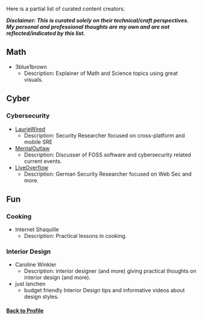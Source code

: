Here is a partial list of curated content creators.

__*Disclaimer: This is curated solely on their technical/craft perspectives. My personal and professional thoughts are my own and are not reflected/indicated by this list.*__
## Math
- 3blue1brown
    - Description: Explainer of Math and Science topics using great visuals.
## Cyber
### Cybersecurity
- [LaurieWired](https://github.com/LaurieWired)
    - Description: Security Researcher focused on cross-platform and mobile SRE
- [MentalOutlaw](https://github.com/MentalOutlaw)
    - Description: Discusser of FOSS software and cybersecurity related current events.
- [LiveOverflow](https://github.com/LiveOverflow)
    - Description: German Security Researcher focused on Web Sec and more.
## Fun
### Cooking
- Internet Shaquille
    - Description: Practical lessons in cooking.
### Interior Design
- Caroline Winkler
    - Description: interior designer (and more) giving practical thoughts on interior design (and more).
- just lanchen
    - budget friendly Interior Design tips and informative videos about design styles.
#### [Back to Profile](https://github.com/chramostatm)
